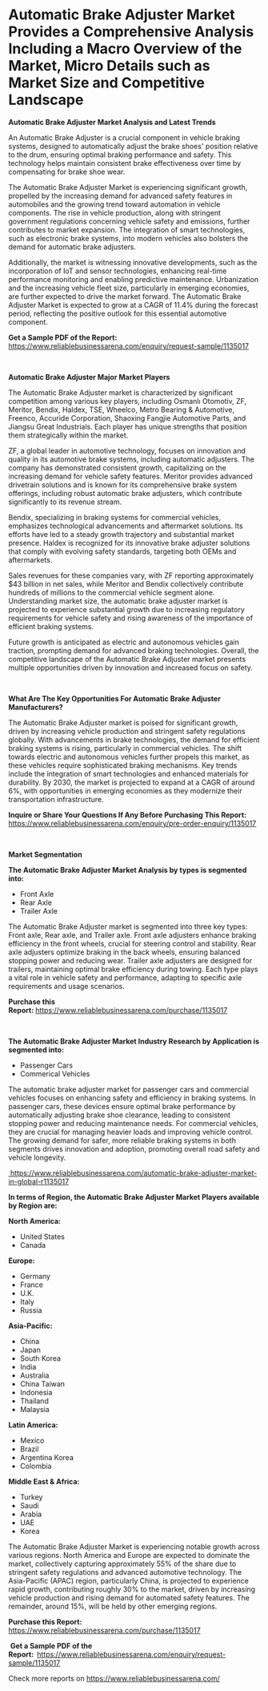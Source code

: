 <p><h1>Automatic Brake Adjuster Market Provides a Comprehensive Analysis Including a Macro Overview of the Market, Micro Details such as Market Size and Competitive Landscape</h1></p><p><strong>Automatic Brake Adjuster Market Analysis and Latest Trends</strong></p>
<p><p>An Automatic Brake Adjuster is a crucial component in vehicle braking systems, designed to automatically adjust the brake shoes' position relative to the drum, ensuring optimal braking performance and safety. This technology helps maintain consistent brake effectiveness over time by compensating for brake shoe wear.</p><p>The Automatic Brake Adjuster Market is experiencing significant growth, propelled by the increasing demand for advanced safety features in automobiles and the growing trend toward automation in vehicle components. The rise in vehicle production, along with stringent government regulations concerning vehicle safety and emissions, further contributes to market expansion. The integration of smart technologies, such as electronic brake systems, into modern vehicles also bolsters the demand for automatic brake adjusters.</p><p>Additionally, the market is witnessing innovative developments, such as the incorporation of IoT and sensor technologies, enhancing real-time performance monitoring and enabling predictive maintenance. Urbanization and the increasing vehicle fleet size, particularly in emerging economies, are further expected to drive the market forward. The Automatic Brake Adjuster Market is expected to grow at a CAGR of 11.4% during the forecast period, reflecting the positive outlook for this essential automotive component.</p></p>
<p><strong>Get a Sample PDF of the Report:&nbsp;</strong> <a href="https://www.reliablebusinessarena.com/enquiry/request-sample/1135017?utm_campaign=2958&utm_medium=2&utm_source=Github&utm_content=ia&utm_term=30032025&utm_id=automatic-brake-adjuster">https://www.reliablebusinessarena.com/enquiry/request-sample/1135017</a></p>
<p>&nbsp;</p>
<p><strong>Automatic Brake Adjuster Major Market Players</strong></p>
<p><p>The Automatic Brake Adjuster market is characterized by significant competition among various key players, including Osmanlı Otomotiv, ZF, Meritor, Bendix, Haldex, TSE, Wheelco, Metro Bearing & Automotive, Freenco, Accuride Corporation, Shaoxing Fangjie Automotive Parts, and Jiangsu Great Industrials. Each player has unique strengths that position them strategically within the market.</p><p>ZF, a global leader in automotive technology, focuses on innovation and quality in its automotive brake systems, including automatic adjusters. The company has demonstrated consistent growth, capitalizing on the increasing demand for vehicle safety features. Meritor provides advanced drivetrain solutions and is known for its comprehensive brake system offerings, including robust automatic brake adjusters, which contribute significantly to its revenue stream.</p><p>Bendix, specializing in braking systems for commercial vehicles, emphasizes technological advancements and aftermarket solutions. Its efforts have led to a steady growth trajectory and substantial market presence. Haldex is recognized for its innovative brake adjuster solutions that comply with evolving safety standards, targeting both OEMs and aftermarkets.</p><p>Sales revenues for these companies vary, with ZF reporting approximately $43 billion in net sales, while Meritor and Bendix collectively contribute hundreds of millions to the commercial vehicle segment alone. Understanding market size, the automatic brake adjuster market is projected to experience substantial growth due to increasing regulatory requirements for vehicle safety and rising awareness of the importance of efficient braking systems. </p><p>Future growth is anticipated as electric and autonomous vehicles gain traction, prompting demand for advanced braking technologies. Overall, the competitive landscape of the Automatic Brake Adjuster market presents multiple opportunities driven by innovation and increased focus on safety.</p></p>
<p>&nbsp;</p>
<p><strong>What Are The Key Opportunities For Automatic Brake Adjuster Manufacturers?</strong></p>
<p><p>The Automatic Brake Adjuster market is poised for significant growth, driven by increasing vehicle production and stringent safety regulations globally. With advancements in brake technologies, the demand for efficient braking systems is rising, particularly in commercial vehicles. The shift towards electric and autonomous vehicles further propels this market, as these vehicles require sophisticated braking mechanisms. Key trends include the integration of smart technologies and enhanced materials for durability. By 2030, the market is projected to expand at a CAGR of around 6%, with opportunities in emerging economies as they modernize their transportation infrastructure.</p></p>
<p><strong>Inquire or Share Your Questions If Any Before Purchasing This Report:</strong> <a href="https://www.reliablebusinessarena.com/enquiry/pre-order-enquiry/1135017?utm_campaign=2958&utm_medium=2&utm_source=Github&utm_content=ia&utm_term=30032025&utm_id=automatic-brake-adjuster">https://www.reliablebusinessarena.com/enquiry/pre-order-enquiry/1135017</a></p>
<p>&nbsp;</p>
<p><strong>Market Segmentation</strong></p>
<p><strong>The Automatic Brake Adjuster Market Analysis by types is segmented into:</strong></p>
<p><ul><li>Front Axle</li><li>Rear Axle</li><li>Trailer Axle</li></ul></p>
<p><p>The Automatic Brake Adjuster market is segmented into three key types: Front axle, Rear axle, and Trailer axle. Front axle adjusters enhance braking efficiency in the front wheels, crucial for steering control and stability. Rear axle adjusters optimize braking in the back wheels, ensuring balanced stopping power and reducing wear. Trailer axle adjusters are designed for trailers, maintaining optimal brake efficiency during towing. Each type plays a vital role in vehicle safety and performance, adapting to specific axle requirements and usage scenarios.</p></p>
<p><strong>Purchase this Report:&nbsp;</strong><a href="https://www.reliablebusinessarena.com/purchase/1135017?utm_campaign=2958&utm_medium=2&utm_source=Github&utm_content=ia&utm_term=30032025&utm_id=automatic-brake-adjuster">https://www.reliablebusinessarena.com/purchase/1135017</a></p>
<p>&nbsp;</p>
<p><strong>The Automatic Brake Adjuster Market Industry Research by Application is segmented into:</strong></p>
<p><ul><li>Passenger Cars</li><li>Commerical Vehicles</li></ul></p>
<p><p>The automatic brake adjuster market for passenger cars and commercial vehicles focuses on enhancing safety and efficiency in braking systems. In passenger cars, these devices ensure optimal brake performance by automatically adjusting brake shoe clearance, leading to consistent stopping power and reducing maintenance needs. For commercial vehicles, they are crucial for managing heavier loads and improving vehicle control. The growing demand for safer, more reliable braking systems in both segments drives innovation and adoption, promoting overall road safety and vehicle longevity.</p></p>
<p><a href="https://www.reliablebusinessarena.com/automatic-brake-adjuster-market-in-global-r1135017?utm_campaign=2958&utm_medium=2&utm_source=Github&utm_content=ia&utm_term=30032025&utm_id=automatic-brake-adjuster">&nbsp;https://www.reliablebusinessarena.com/automatic-brake-adjuster-market-in-global-r1135017</a></p>
<p><strong>In terms of Region, the Automatic Brake Adjuster Market Players available by Region are:</strong></p>
<p>
    <p> <strong> North America: </strong>
        <ul>
            <li>United States</li>
            <li>Canada</li>
        </ul>
        </p> 
    <p> <strong> Europe: </strong>
        <ul>
            <li>Germany</li>
            <li>France</li>
            <li>U.K.</li>
            <li>Italy</li>
            <li>Russia</li>
        </ul>
        </p> 
    <p> <strong> Asia-Pacific: </strong>
        <ul>
            <li>China</li>
            <li>Japan</li>
            <li>South Korea</li>
            <li>India</li>
            <li>Australia</li>
            <li>China Taiwan</li>
            <li>Indonesia</li>
            <li>Thailand</li>
            <li>Malaysia</li>
        </ul>
        </p> 
    <p> <strong> Latin America: </strong>
        <ul>
            <li>Mexico</li>
            <li>Brazil</li>
            <li>Argentina Korea</li>
            <li>Colombia</li>
        </ul>
        </p> 
    <p> <strong> Middle East & Africa: </strong>
        <ul>
            <li>Turkey</li>
            <li>Saudi</li>
            <li>Arabia</li>
            <li>UAE</li>
            <li>Korea</li>
        </ul>
    </p>
    </p>
<p><p>The Automatic Brake Adjuster Market is experiencing notable growth across various regions. North America and Europe are expected to dominate the market, collectively capturing approximately 55% of the share due to stringent safety regulations and advanced automotive technology. The Asia-Pacific (APAC) region, particularly China, is projected to experience rapid growth, contributing roughly 30% to the market, driven by increasing vehicle production and rising demand for automated safety features. The remainder, around 15%, will be held by other emerging regions.</p></p>
<p><strong>Purchase this Report: </strong><a href="https://www.reliablebusinessarena.com/purchase/1135017?utm_campaign=2958&utm_medium=2&utm_source=Github&utm_content=ia&utm_term=30032025&utm_id=automatic-brake-adjuster">https://www.reliablebusinessarena.com/purchase/1135017</a></p>
<p>&nbsp;<strong>Get a Sample PDF of the Report:&nbsp;&nbsp;</strong><a href="https://www.reliablebusinessarena.com/enquiry/request-sample/1135017?utm_campaign=2958&utm_medium=2&utm_source=Github&utm_content=ia&utm_term=30032025&utm_id=automatic-brake-adjuster">https://www.reliablebusinessarena.com/enquiry/request-sample/1135017</a></p>
<p><strong></strong></p>
<p>Check more reports on <a href="https://www.reliablebusinessarena.com/?utm_campaign=2958&utm_medium=2&utm_source=Github&utm_content=ia&utm_term=30032025&utm_id=automatic-brake-adjuster">https://www.reliablebusinessarena.com/</a></p>